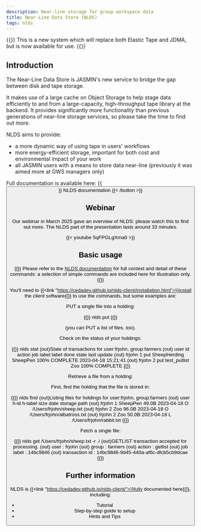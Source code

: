 ```yaml
---
description: Near-line storage for group workspace data
title: Near-Line Data Store (NLDS)
tags: nlds
---
```


{{<alert alert-type="info">}}
This is a new system which will replace both Elastic Tape and JDMA, but is now available for use.
{{</alert>}}

## Introduction

The Near-Line Data Store is JASMIN's new service to bridge the gap between disk and tape storage.

It makes use of a large cache on Object Storage to help stage data efficiently to and from a large-capacity,
high-throughput tape library at the backend. It provides significantly
more functionality than previous generations of near-line storage services, so please take the 
time to find out more.

NLDS aims to provide:

- a more dynamic way of using tape in users' workflows
- more energy-efficient storage, important for both cost and environmental impact of your work
- all JASMIN users with a means to store data near-line (previously it was aimed more at GWS managers only)

Full documentation is available here:
{{<button tooltip="NLDS documentation" href="https://cedadev.github.io/nlds-client/" >}}
    NLDS documentation
{{< /button >}}

## Webinar

Our webinar in March 2025 gave an overview of NLDS: please watch this to find out more. The NLDS part of the presentation lasts around 33 minutes.

{{< youtube 5qFPGLgXma0 >}}

## Basic usage

{{<alert alert-type="info">}}
Please refer to the [NLDS documentation](https://cedadev.github.io/nlds-client/) for full context and detail of these commands: a selection of simple commands are included here for illustration only.
{{</alert>}}

You'll need to {{<link "https://cedadev.github.io/nlds-client/installation.html">}}install the client software{{</link>}} to use the commands, but some examples are:

PUT a single file into a holding:

{{<command>}}
nlds put <filepath>
{{</command>}}

(you can PUT a list of files, too).

Check on the status of your holdings: 

{{<command>}}
nlds stat
(out)State of transactions for user:frjohn, group:farmers
(out)    user        id    action          job label       label           done  state                  last update
(out)    frjohn      1     put             SheepHerding    SheepPen        100%  COMPLETE               2023-04-18 15:21:41
(out)    frjohn      2     put             test_putlist    Zoo             100%  COMPLETE
{{</command>}}

Retrieve a file from a holding:

First, find the holding that the file is stored in:

{{<command>}}
nlds find
(out)Listing files for holdings for user:frjohn, group:farmers
(out)    user        h-id  h-label         size    date        storage path
(out)    frjohn      1     SheepPen        49.0B   2023-04-18     O    /Users/frjohn/sheep.txt
(out)    frjohn      2     Zoo             96.0B   2023-04-18     O    /Users/frjohn/albatross.txt
(out)    frjohn      2     Zoo             50.0B   2023-04-18     L    /Users/frjohn/rabbit.txt
{{</command>}}

Fetch a single file:

{{<command>}}
nlds get /Users/frjohn/sheep.txt -r ./
(out)GETLIST transaction accepted for processing.
(out)    user            : frjohn
(out)    group           : farmers
(out)    action          : getlist
(out)    job label       : 14bc9846
(out)    transaction id  : 14bc9846-9d45-440a-af6c-dfcb5cb9dcae
{{</command>}}




## Further information

NLDS is {{<link "https://cedadev.github.io/nlds-client/">}}fully documented here{{</link>}}, including:

- Tutorial
- Step-by-step guide to setup
- Hints and Tips

